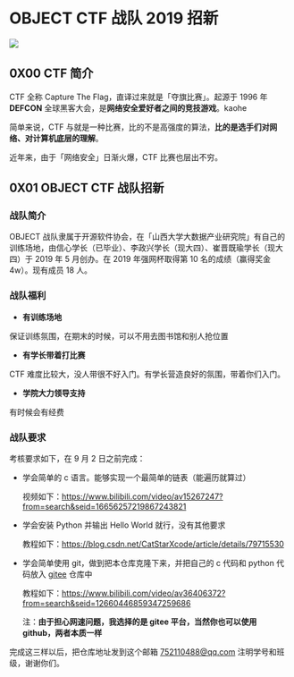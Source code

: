 # OBJECT CTF 战队 2019 招新



![](https://pic4.zhimg.com/v2-a5731135e9ef989ac5d4a418c94c2309_b.jpg)





## 0X00 CTF 简介



CTF 全称 Capture The Flag，直译过来就是「夺旗比赛」。起源于 1996 年 **DEFCON** 全球黑客大会，是**网络安全爱好者之间的竞技游戏**。kaohe



简单来说，CTF 与就是一种比赛，比的不是高强度的算法，**比的是选手们对网络、对计算机底层的理解**。



近年来，由于「网络安全」日渐火爆，CTF 比赛也层出不穷。





## 0X01 OBJECT CTF 战队招新



### 战队简介



OBJECT 战队隶属于开源软件协会，在「山西大学大数据产业研究院」有自己的训练场地，由信心学长（已毕业）、李政兴学长（现大四）、崔晋既瑜学长（现大四）于 2019 年 5 月创办。在 2019 年强网杯取得第 10 名的成绩（赢得奖金 4w）。现有成员 18 人。



### 战队福利



+ **有训练场地**

保证训练氛围，在期末的时候，可以不用去图书馆和别人抢位置



+ **有学长带着打比赛**

CTF 难度比较大，没人带很不好入门。有学长营造良好的氛围，带着你们入门。



+ **学院大力领导支持**

有时候会有经费



### 战队要求



考核要求如下，在 9 月 2 日之前完成：



+ 学会简单的 c 语言。能够实现一个最简单的链表（能遍历就算过）

  视频如下：https://www.bilibili.com/video/av15267247?from=search&seid=16656257219867243821



+ 学会安装 Python 并输出 Hello World 就行，没有其他要求

  教程如下：https://blog.csdn.net/CatStarXcode/article/details/79715530

  

+ 学会简单使用 git，做到把本仓库克隆下来，并把自己的 c 代码和 python 代码放入 [gitee](https://gitee.com/) 仓库中

  教程如下：https://www.bilibili.com/video/av36406372?from=search&seid=12660446859347259686

  注：**由于担心网速问题，我选择的是 gitee 平台，当然你也可以使用 github，两者本质一样**





完成这三样以后，把仓库地址发到这个邮箱 752110488@qq.com 注明学号和班级，谢谢你们。













